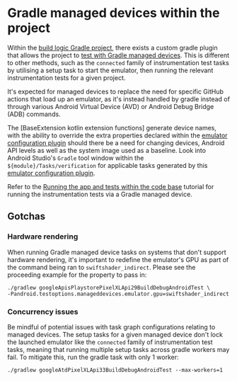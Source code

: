 # Gradle managed devices within the project

Within the [build logic Gradle project], there exists a custom gradle plugin that allows the project
to [test with Gradle managed devices]. This is different to other methods, such as the `connected`
family of instrumentation test tasks by utilising a setup task to start the emulator, then running
the relevant instrumentation tests for a given project.

It's expected for managed devices to replace the need for specific GitHub actions that load up an
emulator, as it's instead handled by gradle instead of through various Android Virtual Device (AVD)
or Android Debug Bridge (ADB) commands.

The [BaseExtension kotlin extension functions] generate device names, with the ability
to override the extra properties declared within the [emulator configuration plugin] should there be
a need for changing devices, Android API levels as well as the system image used as a baseline.
Look into Android Studio's `Gradle` tool window within the `${module}/Tasks/verification` for
applicable tasks generated by this [emulator configuration plugin].

Refer to the [Running the app and tests within the code base] tutorial for running the
instrumentation tests via a Gradle managed device.

## Gotchas

### Hardware rendering

When running Gradle managed device tasks on systems that don't support hardware rendering, it's
important to redefine the emulator's GPU as part of the command being ran to `swiftshader_indirect`.
Please see the proceeding example for the property to pass in:

```shell
./gradlew googleApisPlaystorePixelXLApi29BuildDebugAndroidTest \
-Pandroid.testoptions.manageddevices.emulator.gpu=swiftshader_indirect
```

### Concurrency issues

Be mindful of potential issues with task graph configurations relating to managed devices.
The setup tasks for a given managed device don't lock the launched emulator like the `connected`
family of instrumentation test tasks, meaning that running multiple setup tasks across gradle
workers may fail. To mitigate this, run the gradle task with only 1 worker:

```shell
./gradlew googleAtdPixelXLApi33BuildDebugAndroidTest --max-workers=1
```


[BaseExtension extension functions]: /modules/buildLogic/plugins/src/main/kotlin/uk/gov/documentchecking/extensions/BaseExtensions.kt
[build logic Gradle project]: /modules/buildLogic/plugins
[emulator configuration plugin]: /modules/buildLogic/plugins/src/main/kotlin/uk/gov/documentchecking/emulator-config.gradle.kts
[Running the app and tests within the code base]: ./runningTheCodeBase.md
[test with Gradle managed devices]: https://developer.android.com/studio/test/gradle-managed-devices
